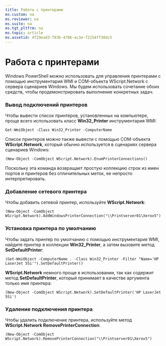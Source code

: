 ```yaml
---
title: Работа с принтерами
ms.custom: na
ms.reviewer: na
ms.suite: na
ms.tgt_pltfrm: na
ms.topic: article
ms.assetid: 4f29ead3-f83b-4706-ac3e-f2154ff38dc5
---
```

# Работа с принтерами
Windows PowerShell можно использовать для управления принтерами с помощью инструментария WMI и COM-объекта WScript.Network с сервера сценариев Windows. Мы будем использовать сочетание обоих средств, чтобы продемонстрировать выполнение конкретных задач.

### Вывод подключений принтеров
Чтобы вывести список принтеров, установленных на компьютере, проще всего использовать класс **Win32_Printer** инструментария WMI:

```
Get-WmiObject -Class Win32_Printer -ComputerName
```

Список принтеров можно также вывести с помощью COM-объекта **WScript.Network**, который обычно используется в сценариях сервера сценариев Windows:

```
(New-Object -ComObject WScript.Network).EnumPrinterConnections()
```

Поскольку эта команда возвращает простую коллекцию строк из имен портов и принтеров без отличительных меток, ее непросто интерпретировать.

### Добавление сетевого принтера
Чтобы добавить сетевой принтер, используйте **WScript.Network**:

```
(New-Object -ComObject WScript.Network).AddWindowsPrinterConnection("\\Printserver01\Xerox5")
```

### Установка принтера по умолчанию
Чтобы задать принтер по умолчанию с помощью инструментария WMI, найдите принтер в коллекции **Win32_Printer**, а затем вызовите метод **SetDefaultPrinter**:

```
(Get-WmiObject -ComputerName . -Class Win32_Printer -Filter "Name='HP LaserJet 5Si'").SetDefaultPrinter()
```

**WScript.Network** немного проще в использовании, так как содержит метод **SetDefaultPrinter**, который принимает в качестве аргумента только имя принтера:

```
(New-Object -ComObject WScript.Network).SetDefaultPrinter('HP LaserJet 5Si')
```

### Удаление подключения принтера
Чтобы удалить подключение принтера, используйте метод **WScript.Network RemovePrinterConnection**:

```
(New-Object -ComObject WScript.Network).RemovePrinterConnection("\\Printserver01\Xerox5")
```



<!--HONumber=Apr16_HO1-->



